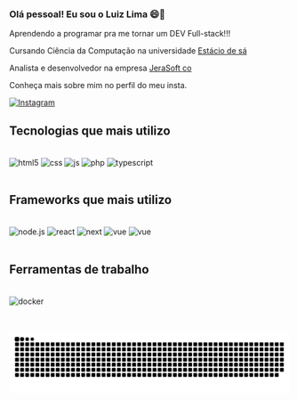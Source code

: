 ### Olá pessoal! Eu sou o Luiz Lima 😄🚀 

Aprendendo a programar pra me tornar um DEV Full-stack!!!

Cursando Ciência da Computação na universidade <a href="https://estacio.br/">Estácio de sá</a>

Analista e desenvolvedor na empresa <a href="https://www.jerasoft.com.br/">JeraSoft co</a>

Conheça mais sobre mim no perfil do meu insta.

[![Instagram](https://img.shields.io/badge/Instagram-E4405F?style=for-the-badge&logo=instagram&logoColor=white)](https://instagram.com/luizf.o_)

## Tecnologias que mais utilizo
<br>
<div style="display: inline_block">
  <img align="center" alt="html5" src="https://img.shields.io/badge/HTML5-E34F26?style=for-the-badge&logo=html5&logoColor=white" />
  <img align="center" alt="css" src="https://img.shields.io/badge/CSS3-1572B6?style=for-the-badge&logo=css3&logoColor=white" />
  <img align="center" alt="js" src="https://img.shields.io/badge/JavaScript-F7DF1E?style=for-the-badge&logo=javascript&logoColor=black" />
  <img align="center" alt="php" src="https://img.shields.io/badge/PHP-BF40BF?style=for-the-badge&logo=php&logoColor=white">
  <img align="center" alt="typescript" src="https://img.shields.io/badge/-TypeScript-blue?style=for-the-badge&logo=typescript&logoColor=white">
</div>
<br/>

## Frameworks que mais utilizo
<br>
<div style="display: inline_block">
  <img align="center" alt="node.js" src="https://img.shields.io/badge/-Node.js-339933?style=for-the-badge&logo=node.js&logoColor=white">
  <img align="center" alt="react" src="https://img.shields.io/badge/-React-61DAFB?style=for-the-badge&logo=react&logoColor=black">
  <img align="center" alt="next" src="https://img.shields.io/badge/-Next.js-blue?style=for-the-badge&logo=next.js&logoColor=white">
  <img align="center" alt="vue" src="https://img.shields.io/badge/-Vue.js-pink?style=for-the-badge&logo=vue.js&logoColor=black">
  <img align="center" alt="vue" src="https://img.shields.io/badge/-Vite-blue?style=for-the-badge&logo=vite&logoColor=white">
</div>
<br/>

## Ferramentas de trabalho
<br>
<div style="display: inline_block">
  <img align="center" alt="docker" src="https://img.shields.io/badge/-docker-blue?style=for-the-badge&logo=docker&logoColor=white">
</div>
<br/>

##

![Snake animation](https://github.com/luizlima12/SNACK-SVG/blob/main/snack-snack.svg)
